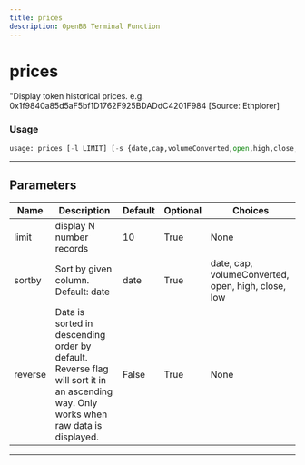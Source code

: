 ```yaml
---
title: prices
description: OpenBB Terminal Function
---
```


# prices

"Display token historical prices. e.g. 0x1f9840a85d5aF5bf1D1762F925BDADdC4201F984 [Source: Ethplorer]
### Usage 
```python
usage: prices [-l LIMIT] [-s {date,cap,volumeConverted,open,high,close,low}] [-r]
```
---
## Parameters
| Name | Description | Default | Optional | Choices |
| ---- | ----------- | ------- | -------- | ------- |
| limit | display N number records | 10 | True | None |
| sortby | Sort by given column. Default: date | date | True | date, cap, volumeConverted, open, high, close, low |
| reverse | Data is sorted in descending order by default. Reverse flag will sort it in an ascending way. Only works when raw data is displayed. | False | True | None |
---
